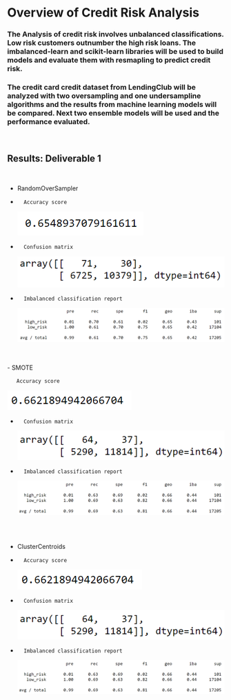 # Overview of Credit Risk Analysis

### The Analysis of credit risk involves unbalanced classifications. Low risk customers outnumber the high risk loans. The imbalanced-learn and scikit-learn libraries will be used to build models and evaluate them with resmapling to predict credit risk.
### The credit card credit dataset from LendingClub will be analyzed with two oversampling and one undersampline algorithms and the results from machine learning models will be compared. Next two ensemble models will be used and the performance evaluated.

<br/>

## Results: Deliverable 1

<br/>

-   RandomOverSampler 
    
-       Accuracy score
    ![ROS accuracy](./Resources/ros_accuracy.png) 

-       Confusion matrix
    ![ROS matrix](./Resources/ros_matrix.png) 

-       Imbalanced classification report
    ![ROS report](./Resources/ros_report.png) 

<br/>
<br/>
-   SMOTE 
    
       Accuracy score
![SMO accuracy](./Resources/smo_accuracy.png) 

-       Confusion matrix
    ![SMOTE matrix](./Resources/smo_matrix.png) 

-       Imbalanced classification report
    ![SMOTE report](./Resources/smo_report.png) 

<br/>
<br/>

-   ClusterCentroids
        
   
-       Accuracy score

    ![SMOTE accuracy](./Resources/smo_accuracy.png) 

-       Confusion matrix

    ![SMOTE matrix](./Resources/smo_matrix.png) 

-       Imbalanced classification report

    ![SMOTE report](./Resources/smo_report.png)

